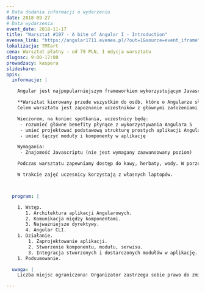 ```yaml
---
# Data dodania informacji o wydarzeniu
date: 2018-09-27
# Data wydarzenia
event_date: 2018-11-17
title: "Warsztat #197 - A bite of Angular I - Introduction"
evenea_link: "https://angular1711.evenea.pl/?out=1&source=event_iframe"
lokalizacja: TMTart
cena: Warsztat płatny - od 79 PLN, 1 edycja warsztatu
dlugosc: 9:00-17:00
prowadzacy: kaspera
slideshare:
opis:
  informacje: |

    Angular jest najpopularniejszym frameworkiem wykorzystującym Javascript/Typescript do budowania aplikacji webowych oraz na urządzenia mobilne. Chciałbyś szybko ugryźć nieco technologii? Wystartować z podstawami, żeby móc wgryźć się głębiej?

    **Warsztat kierowany przede wszystkim do osób, które o Angularze słyszały, ale nigdy z nim nie pracowały, a chciałyby wiedzieć z czym to się je.** 
    Celem warsztatu jest zapoznanie uczestników z głównymi założeniami Angulara i podstawowymi umiejętnościami wymaganymi do projektowania i tworzenia aplikacji webowych. A nie ma przecież lepszego sposobu na naukę jak praktyka!Na warsztatach mniej czasu poświęcimy tłumaczeniu jak to wszystko działa (to pokazywać będziemy w kolejnych edycjach), a raczej damy uczestnikom możliwość samodzielnego “poskładania" (szybko, bo w jeden dzień) prostej aplikacji webowej z dostarczonych "klocków". 

    Wieczorem, na koniec spotkania, uczestnicy będą:
     - rozumieć główne benefity płynące z wykorzystywania Angulara 5
     - umieć projektować podstawową strukturę prostych aplikacji Angularowych
     - umieć łączyć moduły i komponenty w aplikację

    Wymagania:
     - Znajomość Javascriptu (nie jest wymagany zaawansowany poziom)

    Podczas warsztatu zapewniamy dostęp do kawy, herbaty, wody. W porze obiadowej zapewniamy pizzę w wersji mięsnej lub wegetariańskiej.

    W trakcie zajęć uczesnicy korzystają z własnych laptopów.



  program: |

    1. Wstęp.
       1. Architektura aplikacji Angularowych.
       2. Komunikacja między komponentami.
       3. Najważniejsze dyrektywy.
       4. Angular CLI.
    1. Działanie.
        1. Zaprojektowanie aplikacji.
        2. Stworzenie komponentu, modułu, serwisu.
        3. Integracja stworzonych i dostarczonych modułów w aplikację.
    1. Podsumowanie.

  uwaga: |
    Liczba miejsc ograniczona! Organizator zastrzega sobie prawo do zmiany lokalizacji wydarzenia oraz jego odwołania w przypadku niezgłoszenia się minimalnej liczby uczestników.

---
```

